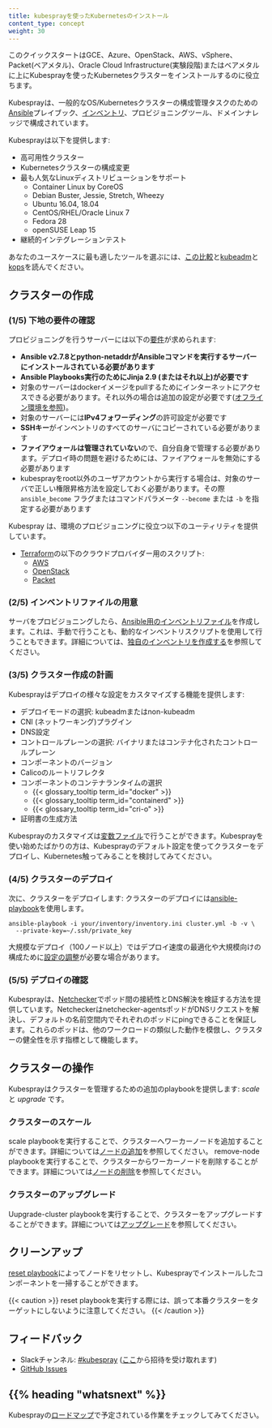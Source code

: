 ```yaml
---
title: kubesprayを使ったKubernetesのインストール
content_type: concept
weight: 30
---
```


<!-- overview -->

このクイックスタートはGCE、Azure、OpenStack、AWS、vSphere、Packet(ベアメタル)、Oracle Cloud Infrastructure(実験段階)またはベアメタルに上にKubesprayを使ったKubernetesクラスターをインストールするのに役立ちます。

Kubesprayは、一般的なOS/Kubernetesクラスターの構成管理タスクのための[Ansible](http://docs.ansible.com/)プレイブック、[インベントリ](https://github.com/kubernetes-sigs/kubespray/blob/master/docs/ansible.md)、プロビジョニングツール、ドメインナレッジで構成されています。

Kubesprayは以下を提供します:

* 高可用性クラスター
* Kubernetesクラスターの構成変更
* 最も人気なLinuxディストリビューションをサポート
  * Container Linux by CoreOS
  * Debian Buster, Jessie, Stretch, Wheezy
  * Ubuntu 16.04, 18.04
  * CentOS/RHEL/Oracle Linux 7
  * Fedora 28
  * openSUSE Leap 15
* 継続的インテグレーションテスト

あなたのユースケースに最も適したツールを選ぶには、[この比較](https://github.com/kubernetes-sigs/kubespray/blob/master/docs/comparisons.md)と[kubeadm](/docs/admin/kubeadm/)と[kops](/docs/setup/production-environment/tools/kops/)を読んでください。



<!-- body -->

## クラスターの作成

### (1/5) 下地の要件の確認

プロビジョニングを行うサーバーには以下の[要件](https://github.com/kubernetes-sigs/kubespray#requirements)が求められます:

* **Ansible v2.7.8とpython-netaddrがAnsibleコマンドを実行するサーバーにインストールされている必要があります**
* **Ansible Playbooks実行のためにJinja 2.9 (またはそれ以上)が必要です**
* 対象のサーバーはdockerイメージをpullするためにインターネットにアクセスできる必要があります。それ以外の場合は追加の設定が必要です([オフライン環境を参照](https://github.com/kubernetes-sigs/kubespray/blob/master/docs/offline-environment.md))。
* 対象のサーバーには**IPv4フォワーディング**の許可設定が必要です
* **SSHキー**がインベントリのすべてのサーバにコピーされている必要があります
* **ファイアウォールは管理されていない**ので、自分自身で管理する必要があります。デプロイ時の問題を避けるためには、ファイアウォールを無効にする必要があります
* kubesprayをroot以外のユーザアカウントから実行する場合は、対象のサーバで正しい権限昇格方法を設定しておく必要があります。その際 `ansible_become` フラグまたはコマンドパラメータ `--become` または `-b` を指定する必要があります

Kubespray は、環境のプロビジョニングに役立つ以下のユーティリティを提供しています。

* [Terraform](https://www.terraform.io/)の以下のクラウドプロバイダー用のスクリプト:
  * [AWS](https://github.com/kubernetes-sigs/kubespray/tree/master/contrib/terraform/aws)
  * [OpenStack](https://github.com/kubernetes-sigs/kubespray/tree/master/contrib/terraform/openstack)
  * [Packet](https://github.com/kubernetes-sigs/kubespray/tree/master/contrib/terraform/packet)

### (2/5) インベントリファイルの用意

サーバをプロビジョニングしたら、[Ansible用のインベントリファイル]((http://docs.ansible.com/ansible/intro_inventory.html))を作成します。これは、手動で行うことも、動的なインベントリスクリプトを使用して行うこともできます。詳細については、[独自のインベントリを作成する]((https://github.com/kubernetes-sigs/kubespray/blob/master/docs/getting-started.md#building-your-own-inventory))を参照してください。

### (3/5) クラスター作成の計画

Kubesprayはデプロイの様々な設定をカスタマイズする機能を提供します:

* デプロイモードの選択: kubeadmまたはnon-kubeadm
* CNI (ネットワーキング)プラグイン
* DNS設定
* コントロールプレーンの選択: バイナリまたはコンテナ化されたコントロールプレーン
* コンポーネントのバージョン
* Calicoのルートリフレクタ
* コンポーネントのコンテナランタイムの選択
  * {{< glossary_tooltip term_id="docker" >}}
  * {{< glossary_tooltip term_id="containerd" >}}
  * {{< glossary_tooltip term_id="cri-o" >}}
* 証明書の生成方法

Kubesprayのカスタマイズは[変数ファイル](http://docs.ansible.com/ansible/playbooks_variables.html)で行うことができます。Kubesprayを使い始めたばかりの方は、Kubesprayのデフォルト設定を使ってクラスターをデプロイし、Kubernetes触ってみることを検討してみてください。

### (4/5) クラスターのデプロイ

次に、クラスターをデプロイします:
クラスターのデプロイには[ansible-playbook](https://github.com/kubernetes-sigs/kubespray/blob/master/docs/getting-started.md#starting-custom-deployment)を使用します。

```shell
ansible-playbook -i your/inventory/inventory.ini cluster.yml -b -v \
  --private-key=~/.ssh/private_key
```

大規模なデプロイ（100ノード以上）ではデプロイ速度の最適化や大規模向けの構成ために[設定の調整]((https://github.com/kubernetes-sigs/kubespray/blob/master/docs/large-deployments.md))が必要な場合があります。

### (5/5) デプロイの確認

Kubesprayは、[Netchecker](https://github.com/kubernetes-sigs/kubespray/blob/master/docs/netcheck.md)でポッド間の接続性とDNS解決を検証する方法を提供しています。Netcheckerはnetchecker-agentsポッドがDNSリクエストを解決し、デフォルトの名前空間内でそれぞれのポッドにpingできることを保証します。これらのポッドは、他のワークロードの類似した動作を模倣し、クラスターの健全性を示す指標として機能します。

## クラスターの操作

Kubesprayはクラスターを管理するための追加のplaybookを提供します: _scale_ と _upgrade_ です。

### クラスターのスケール

scale playbookを実行することで、クラスターへワーカーノードを追加することができます。詳細については[ノードの追加](https://github.com/kubernetes-sigs/kubespray/blob/master/docs/getting-started.md#adding-nodes)を参照してください。
remove-node playbookを実行することで、クラスターからワーカーノードを削除することができます。詳細については[ノードの削除](https://github.com/kubernetes-sigs/kubespray/blob/master/docs/getting-started.md#remove-nodes)を参照してください。

### クラスターのアップグレード

Uupgrade-cluster playbookを実行することで、クラスターをアップグレードすることができます。詳細については[アップグレード](https://github.com/kubernetes-sigs/kubespray/blob/master/docs/upgrades.md)を参照してください。

## クリーンアップ

[reset playbook](https://github.com/kubernetes-sigs/kubespray/blob/master/reset.yml)によってノードをリセットし、Kubesprayでインストールしたコンポーネントを一掃することができます。


{{< caution >}}
reset playbookを実行する際には、誤って本番クラスターをターゲットにしないように注意してください。
{{< /caution >}}

## フィードバック

* Slackチャンネル: [#kubespray](https://kubernetes.slack.com/messages/kubespray/) ([ここ](http://slack.k8s.io/)から招待を受け取れます)
* [GitHub Issues](https://github.com/kubernetes-sigs/kubespray/issues)



## {{% heading "whatsnext" %}}


Kubesprayの[ロードマップ](https://github.com/kubernetes-sigs/kubespray/blob/master/docs/roadmap.md)で予定されている作業をチェックしてみてください。


